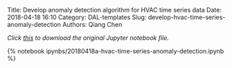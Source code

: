 Title: Develop anomaly detection algorithm for HVAC time series data
Date: 2018-04-18 16:10
Category: DAL-templates
Slug: develop-hvac-time-series-anomaly-detection
Authors: Qiang Chen

*Click [this]({filename}/ipynbs/20180418a-hvac-time-series-anomaly-detection.ipynb) to download the original Jupyter notebook file.*

{% notebook ipynbs/20180418a-hvac-time-series-anomaly-detection.ipynb %}

